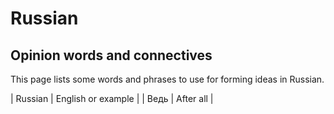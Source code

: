 # Russian

## Opinion words and connectives
This page lists some words and phrases to use for forming ideas in Russian.

| Russian | English or example |
| Ведь | After all |
